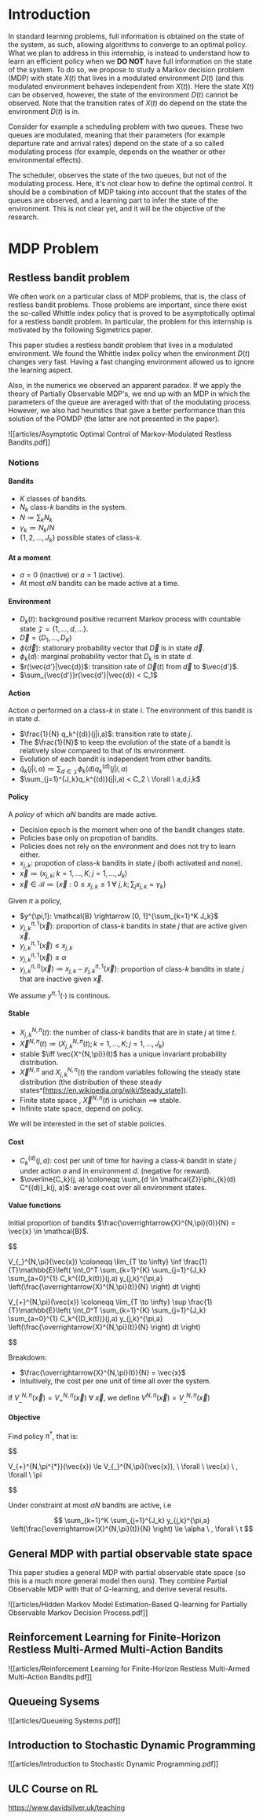 # Introduction

In standard learning problems, full information is obtained on the state of the system, as such, allowing algorithms to converge to an optimal policy. What we plan to address in this internship, is instead to understand how to learn an efficient policy when we **DO NOT** have full information on the state of the system. To do so, we propose to study a Markov decision problem (MDP) with state $X(t)$ that lives in a modulated environment $D(t)$ (and this modulated environment behaves independent from $X(t)$). Here the state $X(t)$ can be observed, however, the state of the environment $D(t)$ cannot be observed. Note that the transition rates of $X(t)$ do depend on the state the environment $D(t)$ is in.

Consider for example a scheduling problem with two queues. These two queues are modulated, meaning that their parameters (for example departure rate and arrival rates) depend on the state of a so called modulating process (for example, depends on the weather or other environmental effects).

The scheduler, observes the state of the two queues, but not of the modulating process. Here, it's not clear how to define the optimal control. It should be a combination of MDP taking into account that the states of the queues are observed, and a learning part to infer the state of the environment. This is not clear yet, and it will be the objective of the research.

# MDP Problem

## Restless bandit problem

We often work on a particular class of MDP problems, that is, the class of restless bandit problems. Those problems are important, since there exist the so-called Whittle index policy that is proved to be asymptotically optimal for a restless bandit problem. In particular, the problem for this internship is motivated by the following Sigmetrics paper.

This paper studies a restless bandit problem that lives in a modulated environment. We found the Whittle index policy when the environment $D(t)$ changes very fast. Having a fast changing environment allowed us to ignore the learning aspect.

Also, in the numerics we observed an apparent paradox. If we apply the theory of Partially Observable MDP's, we end up with an MDP in which the parameters of the queue are averaged with that of the modulating process. However, we also had heuristics that gave a better performance than this solution of the POMDP (the latter are not presented in the paper).

![[articles/Asymptotic Optimal Control of Markov-Modulated Restless Bandits.pdf]]

### Notions

#### Bandits

- $K$ classes of bandits.
- $N_k$ class-$k$ bandits in the system.
- $N \coloneqq \sum_k N_k$
- $\gamma_k \coloneqq N_k / N$
- $\{1, 2, \dots, J_k\}$ possible states of class-$k$.

#### At a moment

- $a = 0$ (inactive) or $a = 1$ (active).
- At most $\alpha N$ bandits can be made active at a time.

#### Environment

- $D_k(t)$: background positive recurrent Markov process with countable state $\mathcal{Z} = \{1,\dots,d,\dots\}$.
- $\overrightarrow{D} = (D_1,\dots,D_K)$
- $\phi(\vec{d})$: stationary probability vector that $\overrightarrow{D}$ is in state $\vec{d}$.
- $\phi_k(d)$: marginal probability vector that $D_k$ is in state $d$.
- $r(\vec{d'}|\vec{d})$: transition rate of $\overrightarrow{D}(t)$ from $\vec{d}$ to $\vec{d'}$.
- $\sum_{\vec{d'}}r(\vec{d'}|\vec{d}) < C_1$

#### Action

Action $a$ performed on a class-$k$ in state $i$. The environment of this bandit is in state $d$.

- $\frac{1}{N} q_k^{(d)}(j|i,a)$: transition rate to state $j$.
- The $\frac{1}{N}$ to keep the evolution of the state of a bandit is relatively slow compared to that of its environment.
- Evolution of each bandit is independent from other bandits.
- $\bar{q}_k(j|i,a) \coloneqq \sum_{d \in \mathcal{Z}} \phi_k(d)q_k^{(d)}(j|i,a)$
- $\sum_{j=1}^{J_k}q_k^{(d)}(j|i,a) < C_2 \ \forall \ a,d,i,k$

#### Policy

A *policy* of which $\alpha N$ bandits are made active.

- Decision epoch is the moment when one of the bandit changes state.
- Policies base only on propotion of bandits.
- Policies does not rely on the environment and does not try to learn either.
- $x_{j,k}$: propotion of class-$k$ bandits in state $j$ (both activated and none).
- $\vec{x} \coloneqq (x_{j,k};k=1,\dots,K;j=1,\dots,J_k)$
- $\vec{x} \in \mathcal{B} \coloneqq \{\vec{x}: 0 \le x_{j,k} \le 1 \ \forall \ j,k; \sum_j x_{j,k} = \gamma_k \}$

Given $\pi$ a policy,

- $y^{\pi,1}: \mathcal{B} \rightarrow [0, 1]^{\sum_{k=1}^K J_k}$
- $y^{\pi,1}_{j,k}(\vec{x})$: proportion of class-$k$ bandits in state $j$ that are active given $\vec{x}$.
- $y^{\pi,1}_{j,k}(\vec{x}) \le x_{j,k}$
- $y^{\pi,1}_{j,k}(\vec{x}) \le \alpha$
- $y^{\pi,0}_{j,k}(\vec{x}) \coloneqq x_{j,k} - y^{\pi,1}_{j,k}(\vec{x})$: proportion of class-$k$ bandits in state $j$ that are inactive given $\vec{x}$.

We assume $y^{\pi,1}(\cdot)$ is continous.

#### Stable

- $X^{N,\pi}_{j,k}(t)$: the number of class-$k$ bandits that are in state $j$ at time $t$.
- $\overrightarrow{X}^{N,\pi}(t) \coloneqq (X^{N,\pi}_{j,k}(t);k=1,\dots,K;j=1,\dots,J_k)$
- stable $\iff \vec{X^{N,\pi}}(t)$ has a unique invariant probability distribution.
- $\overrightarrow{X}^{N,\pi}$ and $X^{N,\pi}_{j,k}(t)$ the random variables following the steady state distribution (the distribution of these steady states^[https://en.wikipedia.org/wiki/Steady_state]).
- Finite state space ,  $\overrightarrow{X}^{N,\pi}(t)$ is unichain $\implies$ stable.
- Infinite state space, depend on policy.

We will be interested in the set of stable policies.

#### Cost

- $C^{(d)}_k(j, a)$: cost per unit of time for having a class-$k$ bandit in state $j$ under action $a$ and in environment $d$. (negative for reward).
- $\overline{C_k}(j, a) \coloneqq \sum_{d \in \mathcal{Z}}\phi_{k}(d) C^{(d)}_k(j, a)$: average cost over all environment states.

#### Value functions

Initial proportion of bandits $\frac{\overrightarrow{X}^{N,\pi}(0)}{N} = \vec{x} \in \mathcal{B}$.

$$

V_{\_}^{N,\pi}(\vec{x}) \coloneqq \lim_{T \to \infty} \inf \frac{1}{T}\mathbb{E}\left( \int_0^T \sum_{k=1}^{K} \sum_{j=1}^{J_k} \sum_{a=0}^{1} C_k^{(D_k(t))}(j,a) y_{j,k}^{\pi,a} \left(\frac{\overrightarrow{X}^{N,\pi}(t)}{N} \right) dt \right)

$$
$$

V_{+}^{N,\pi}(\vec{x}) \coloneqq \lim_{T \to \infty} \sup \frac{1}{T}\mathbb{E}\left( \int_0^T \sum_{k=1}^{K} \sum_{j=1}^{J_k} \sum_{a=0}^{1} C_k^{(D_k(t))}(j,a) y_{j,k}^{\pi,a} \left(\frac{\overrightarrow{X}^{N,\pi}(t)}{N} \right) dt \right)

$$

Breakdown:

- $\frac{\overrightarrow{X}^{N,\pi}(t)}{N} = \vec{x}$
- Intuitively, the cost per one unit of time all over the system.

if $V_{\_}^{N,\pi}(\vec{x}) = V_{+}^{N,\pi}(\vec{x}) \ \forall \ \vec{x}$, we define $V^{N,\pi}(\vec{x}) = V_{\_}^{N,\pi}(\vec{x})$

#### Objective

Find policy $\pi^{*}$, that is:

$$

V_{+}^{N,\pi^{*}}(\vec{x}) \le V_{\_}^{N,\pi}(\vec{x}), \ \forall \ \vec{x} \ , \forall \ \pi

$$

Under constraint at most $\alpha N$ bandits are active, i.e

$$
\sum_{k=1}^K \sum_{j=1}^{J_k} y_{j,k}^{\pi,a} \left(\frac{\overrightarrow{X}^{N,\pi}(t)}{N} \right) \le \alpha \ , \forall \ t
$$

## General MDP with partial observable state space

This paper studies a general MDP with partial observable state space (so this is a much more general model then ours). They combine Partial Observable MDP with that of Q-learning, and derive several results.

![[articles/Hidden Markov Model Estimation-Based Q-learning for Partially Observable Markov Decision Process.pdf]]

## Reinforcement Learning for Finite-Horizon Restless Multi-Armed Multi-Action Bandits

![[articles/Reinforcement Learning for Finite-Horizon Restless Multi-Armed Multi-Action Bandits.pdf]]

## Queueing Sysems

![[articles/Queueing Systems.pdf]]

## Introduction to Stochastic Dynamic Programming

![[articles/Introduction to Stochastic Dynamic Programming.pdf]]

## ULC Course on RL

<https://www.davidsilver.uk/teaching>
